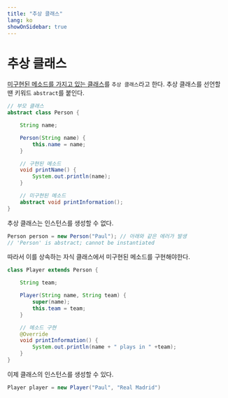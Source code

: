 ```yaml
---
title: "추상 클래스"
lang: ko
showOnSidebar: true
---
```


# 추상 클래스
<u>미구현된 메소드를 가지고 있는 클래스</u>를 `추상 클래스`라고 한다. 추상 클래스를 선언할 땐 키워드 `abstract`를 붙인다.
``` java
// 부모 클래스
abstract class Person {

    String name;

    Person(String name) {
        this.name = name;
    }

    // 구현된 메소드
    void printName() {
        System.out.println(name);
    }

    // 미구현된 메소드
    abstract void printInformation();
}
```
추상 클래스는 인스턴스를 생성할 수 없다.
``` java
Person person = new Person("Paul"); // 아래와 같은 에러가 발생
// 'Person' is abstract; cannot be instantiated
```

따라서 이를 상속하는 자식 클래스에서 미구현된 메소드를 구현해야한다.
``` java
class Player extends Person {

    String team;

    Player(String name, String team) {
        super(name);
        this.team = team;
    }

    // 메소드 구현
    @Override
    void printInformation() {
        System.out.println(name + " plays in " +team);
    }
}
```
이제 클래스의 인스턴스를 생성할 수 있다.
``` java
Player player = new Player("Paul", "Real Madrid")
```